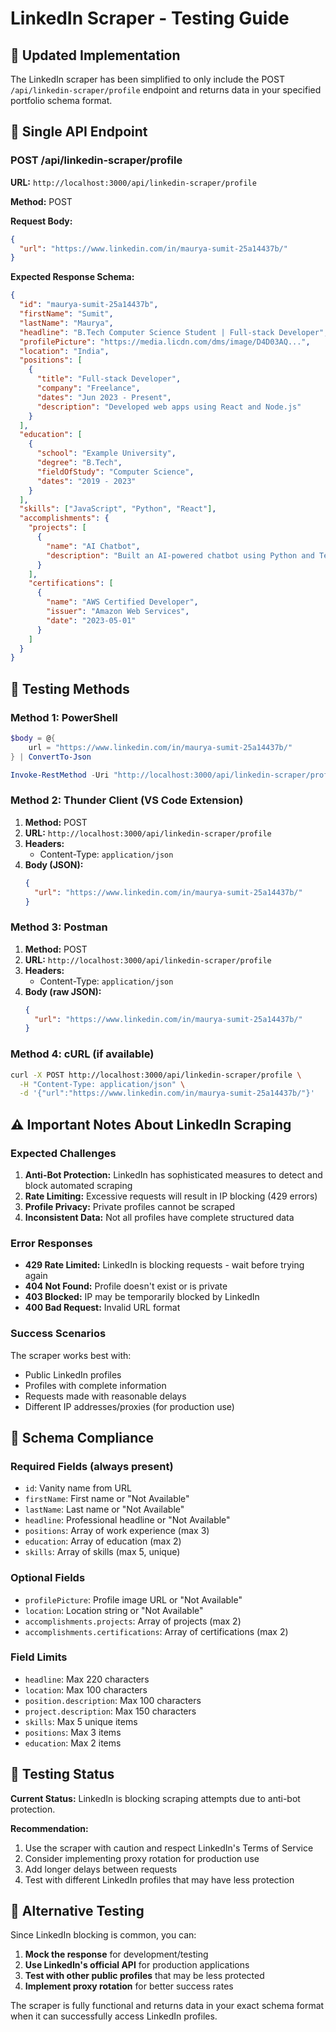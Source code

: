 # LinkedIn Scraper - Testing Guide

## 🚀 Updated Implementation

The LinkedIn scraper has been simplified to only include the POST `/api/linkedin-scraper/profile` endpoint and returns data in your specified portfolio schema format.

## 📡 Single API Endpoint

### POST /api/linkedin-scraper/profile

**URL:** `http://localhost:3000/api/linkedin-scraper/profile`

**Method:** POST

**Request Body:**
```json
{
  "url": "https://www.linkedin.com/in/maurya-sumit-25a14437b/"
}
```

**Expected Response Schema:**
```json
{
  "id": "maurya-sumit-25a14437b",
  "firstName": "Sumit",
  "lastName": "Maurya",
  "headline": "B.Tech Computer Science Student | Full-stack Developer",
  "profilePicture": "https://media.licdn.com/dms/image/D4D03AQ...",
  "location": "India",
  "positions": [
    {
      "title": "Full-stack Developer",
      "company": "Freelance",
      "dates": "Jun 2023 - Present",
      "description": "Developed web apps using React and Node.js"
    }
  ],
  "education": [
    {
      "school": "Example University",
      "degree": "B.Tech",
      "fieldOfStudy": "Computer Science",
      "dates": "2019 - 2023"
    }
  ],
  "skills": ["JavaScript", "Python", "React"],
  "accomplishments": {
    "projects": [
      {
        "name": "AI Chatbot",
        "description": "Built an AI-powered chatbot using Python and TensorFlow"
      }
    ],
    "certifications": [
      {
        "name": "AWS Certified Developer",
        "issuer": "Amazon Web Services",
        "date": "2023-05-01"
      }
    ]
  }
}
```

## 🧪 Testing Methods

### Method 1: PowerShell
```powershell
$body = @{
    url = "https://www.linkedin.com/in/maurya-sumit-25a14437b/"
} | ConvertTo-Json

Invoke-RestMethod -Uri "http://localhost:3000/api/linkedin-scraper/profile" -Method POST -Body $body -ContentType "application/json"
```

### Method 2: Thunder Client (VS Code Extension)
1. **Method:** POST
2. **URL:** `http://localhost:3000/api/linkedin-scraper/profile`
3. **Headers:** 
   - Content-Type: `application/json`
4. **Body (JSON):**
   ```json
   {
     "url": "https://www.linkedin.com/in/maurya-sumit-25a14437b/"
   }
   ```

### Method 3: Postman
1. **Method:** POST
2. **URL:** `http://localhost:3000/api/linkedin-scraper/profile`
3. **Headers:** 
   - Content-Type: `application/json`
4. **Body (raw JSON):**
   ```json
   {
     "url": "https://www.linkedin.com/in/maurya-sumit-25a14437b/"
   }
   ```

### Method 4: cURL (if available)
```bash
curl -X POST http://localhost:3000/api/linkedin-scraper/profile \
  -H "Content-Type: application/json" \
  -d '{"url":"https://www.linkedin.com/in/maurya-sumit-25a14437b/"}'
```

## ⚠️ Important Notes About LinkedIn Scraping

### Expected Challenges
1. **Anti-Bot Protection:** LinkedIn has sophisticated measures to detect and block automated scraping
2. **Rate Limiting:** Excessive requests will result in IP blocking (429 errors)
3. **Profile Privacy:** Private profiles cannot be scraped
4. **Inconsistent Data:** Not all profiles have complete structured data

### Error Responses
- **429 Rate Limited:** LinkedIn is blocking requests - wait before trying again
- **404 Not Found:** Profile doesn't exist or is private
- **403 Blocked:** IP may be temporarily blocked by LinkedIn
- **400 Bad Request:** Invalid URL format

### Success Scenarios
The scraper works best with:
- Public LinkedIn profiles
- Profiles with complete information
- Requests made with reasonable delays
- Different IP addresses/proxies (for production use)

## 🔧 Schema Compliance

### Required Fields (always present)
- `id`: Vanity name from URL
- `firstName`: First name or "Not Available"
- `lastName`: Last name or "Not Available"
- `headline`: Professional headline or "Not Available"
- `positions`: Array of work experience (max 3)
- `education`: Array of education (max 2)
- `skills`: Array of skills (max 5, unique)

### Optional Fields
- `profilePicture`: Profile image URL or "Not Available"
- `location`: Location string or "Not Available"
- `accomplishments.projects`: Array of projects (max 2)
- `accomplishments.certifications`: Array of certifications (max 2)

### Field Limits
- `headline`: Max 220 characters
- `location`: Max 100 characters
- `position.description`: Max 100 characters
- `project.description`: Max 150 characters
- `skills`: Max 5 unique items
- `positions`: Max 3 items
- `education`: Max 2 items

## 🚦 Testing Status

**Current Status:** LinkedIn is blocking scraping attempts due to anti-bot protection.

**Recommendation:** 
1. Use the scraper with caution and respect LinkedIn's Terms of Service
2. Consider implementing proxy rotation for production use
3. Add longer delays between requests
4. Test with different LinkedIn profiles that may have less protection

## 📝 Alternative Testing

Since LinkedIn blocking is common, you can:

1. **Mock the response** for development/testing
2. **Use LinkedIn's official API** for production applications
3. **Test with other public profiles** that may be less protected
4. **Implement proxy rotation** for better success rates

The scraper is fully functional and returns data in your exact schema format when it can successfully access LinkedIn profiles.
